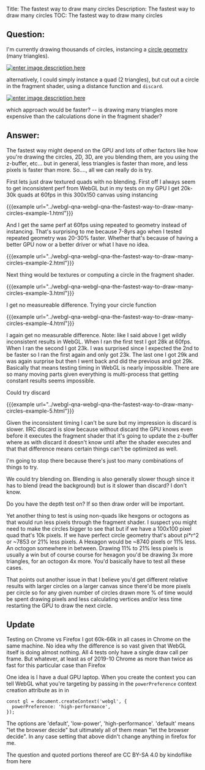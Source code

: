 Title: The fastest way to draw many circles
Description: The fastest way to draw many circles
TOC: The fastest way to draw many circles

## Question:

I'm currently drawing thousands of circles, instancing a [circle geometry](https://threejs.org/docs/#api/en/geometries/CircleBufferGeometry) (many triangles).

[![enter image description here][1]][1]

alternatively, I could simply instance a quad (2 triangles), but cut out a circle in the fragment shader, using a distance function and `discard`.

[![enter image description here][2]][2]

which approach would be faster? -- is drawing many triangles more expensive than the calculations done in the fragment shader?




  [1]: https://i.stack.imgur.com/CZhOa.png
  [2]: https://i.stack.imgur.com/BG4p5.png

## Answer:

The fastest way might depend on the GPU and lots of other factors like how you're drawing the circles, 2D, 3D, are you blending them, are you using the z-buffer, etc... but in general, less triangles is faster than more, and less pixels is faster than more. So...., all we can really do is try.

First lets just draw textured quads with no blending. First off I always seem to get inconsistent perf from WebGL but in my tests on my GPU I get 20k-30k quads at 60fps in this 300x150 canvas using instancing

{{{example url="../webgl-qna-webgl-qna-the-fastest-way-to-draw-many-circles-example-1.html"}}}

And I get the same perf at 60fps using repeated to geometry instead of instancing. That's surprising to me because 7-8yrs ago when I tested repeated geometry was 20-30% faster. Whether that's because of having a better GPU now or a better driver or what I have no idea.

{{{example url="../webgl-qna-webgl-qna-the-fastest-way-to-draw-many-circles-example-2.html"}}}

Next thing would be textures or computing a circle in the fragment shader.

{{{example url="../webgl-qna-webgl-qna-the-fastest-way-to-draw-many-circles-example-3.html"}}}

I get no measureable difference. Trying your circle function


{{{example url="../webgl-qna-webgl-qna-the-fastest-way-to-draw-many-circles-example-4.html"}}}

I again get no measurable difference. Note: like I said above I get wildly inconsistent results in WebGL. When I ran the first test I got 28k at 60fps. When I ran the second I got 23k. I was surprised since I expected the 2nd to be faster so I ran the first again and only got 23k. The last one I got 29k and was again surprise but then I went back and did the previous and got 29k. Basically that means testing timing in WebGL is nearly impossible. There are so many moving parts given everything is multi-process that getting constant results seems impossible.


Could try discard

{{{example url="../webgl-qna-webgl-qna-the-fastest-way-to-draw-many-circles-example-5.html"}}}

Given the inconsistent timing I can't be sure but my impression is discard is slower. IIRC discard is slow because without discard the GPU knows even before it executes the fragment shader that it's going to update the z-buffer where as with discard it doesn't know until after the shader executes and that that difference means certain things can't be optimized as well.

I'm going to stop there because there's just too many combinations of things to try.

We could try blending on. Blending is also generally slower though since it has to blend (read the background) but is it slower than discard? I don't know. 

Do you have the depth test on? If so then draw order will be important.

Yet another thing to test is using non-quads like hexgons or octogons as that would run less pixels through the fragment shader. I suspect you might need to make the circles bigger to see that but if we have a 100x100 pixel quad that's 10k pixels. If we have perfect circle geometry that's about pi*r^2 or ~7853 or 21% less pixels. A Hexagon would be ~8740 pixels or 11% less. An octogon somewhere in between. Drawing 11% to 21% less pixels is usually a win but of course course for hexagon you'd be drawing 3x more triangles, for an octogon 4x more. You'd basically have to test all these cases.

That points out another issue in that I believe you'd get different relative results with larger circles on a larger canvas since there'd be more pixels per circle so for any given number of circles drawn more % of time would be spent drawing pixels and less calculating vertices and/or less time restarting the GPU to draw the next circle.

## Update

Testing on Chrome vs Firefox I got 60k-66k in all cases in Chrome on the same machine. No idea why the difference is so vast given that WebGL itself is doing almost nothing. All 4 tests only have a single draw call per frame. But whatever, at least as of 2019-10 Chrome as more than twice as fast for this particular case than Firefox

One idea is I have a dual GPU laptop. When you create the context you can tell WebGL what you're targeting by passing in the `powerPreference` context creation attribute as in in

    const gl = document.createContext('webgl', {
      powerPreference: 'high-performance',
    });

The options are 'default', 'low-power', 'high-performance'. 'default' means "let the browser decide" but ultimately all of them mean "let the browser decide". In any case setting that above didn't change anything in firefox for me.


<div class="so">
  <div>The question and quoted portions thereof are 
    CC BY-SA 4.0 by
    <a data-href="http://www.github.com">kindoflike</a>
    from
    <a data-href="https://stackoverflow.com/questions/58354135">here</a>
  </div>
</div>
